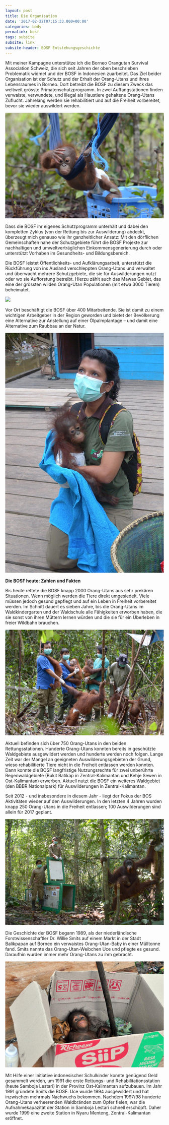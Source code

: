 ```yaml
---
layout: post
title: Die Organisation
date: '2017-02-22T07:15:33.000+00:00'
categories: body
permalink: bosf
tags: subsite
subsite: link
subsite-header: BOSF Entstehungsgeschichte
---
```

Mit meiner Kampagne unterstütze ich die Borneo Orangutan Survival Association Schweiz, die sich seit Jahren der oben beschrieben Problematik widmet und der BOSF in Indonesien zuarbeitet. Das Ziel beider Organisation ist der Schutz und der Erhalt der Orang-Utans und ihres Lebensraumes in Borneo. Dort betreibt die BOSF zu diesem Zweck das weltweit grösste Primatenschutzprogramm. In zwei Auffangstationen finden verwaiste, verwundete, und illegal als Haustiere gehaltene Orang-Utans Zuflucht. Jahrelang werden sie rehabilitiert und auf die Freiheit vorbereitet, bevor sie wieder auswildert werden.

![](/uploads/2017/03/14/6%20Mei%20-%20Napri%20by%20Indrayana.JPG)

Dass die BOSF ihr eigenes Schutzprogramm unterhält und dabei den kompletten Zyklus (von der Rettung bis zur Auswilderung) abdeckt, überzeugt mich genauso wie ihr ganzheitlicher Ansatz: Mit den dörflichen Gemeinschaften nahe der Schutzgebiete führt die BOSF Projekte zur nachhaltigen und umweltverträglichen Einkommensgenerierung durch oder unterstützt Vorhaben im Gesundheits- und Bildungsbereich.

Die BOSF leistet Öffentlichkeits- und Aufklärungsarbeit, unterstützt die Rückführung von ins Ausland verschleppten Orang-Utans und verwaltet und überwacht mehrere Schutzgebiete, die sie für Auswilderungen nutzt oder wo sie Aufforstung betreibt. Hierzu zählt auch das Mawas Gebiet, das eine der grössten wilden Orang-Utan Populationen (mit etwa 3000 Tieren) beheimatet.

![](/uploads/2017/03/04/16.JPG)

Vor Ort beschäftigt die BOSF über 400 Mitarbeitende. Sie ist damit zu einem wichtigen Arbeitgeber in der Region geworden und bietet der Bevölkerung eine Alternative zur Anstellung auf einer Ölpalmplantage – und damit eine Alternative zum Raubbau an der Natur.

![](/uploads/2017/03/04/DSCN0376-1.jpg)

**Die BOSF heute: Zahlen und Fakten**

Bis heute rettete die BOSF knapp 2000 Orang-Utans aus sehr prekären Situationen. Wenn möglich werden die Tiere direkt umgesiedelt. Viele müssen jedoch gesund gepflegt und auf ein Leben in Freiheit vorbereitet werden. Im Schnitt dauert es sieben Jahre, bis die Orang-Utans im Waldkindergarten und der Waldschule alle Fähigkeiten erworben haben, die sie sonst von ihren Müttern lernen würden und die sie für ein Überleben in freier Wildbahn brauchen.

![](/uploads/2017/03/04/16%20December%202016%20-%20Valentino,%20Svenja,%20Beni,%20Madara,%20Tomang,%20and%20Vale%20by%20Indrayana-1.jpg)

Aktuell befinden sich über 750 Orang-Utans in den beiden Rettungsstationen. Hunderte Orang-Utans konnten bereits in geschützte Waldgebiete ausgewildert werden und hunderte werden noch folgen. Lange Zeit war der Mangel an geeigneten Auswilderungsgebieten der Grund, wieso rehabilitierte Tiere nicht in die Freiheit entlassen werden konnten. Dann konnte die BOSF langfristige Nutzungsrechte für zwei unberührte Regenwaldgebiete (Bukit Batikap in Zentral-Kalimantan und Kehje Sewen in Ost-Kalimantan) erwerben. Aktuell nutzt die BOSF ein weiteres Waldgebiet (den BBBR Nationalpark) für Auswilderungen in Zentral-Kalimantan.

Seit 2012 - und insbesondere in diesem Jahr - liegt der Fokus der BOS Aktivitäten wieder auf den Auswilderungen. In den letzten 4 Jahren wurden knapp 250 Orang-Utans in die Freiheit entlassen; 100 Auswilderungen sind allein für 2017 geplant.

![](/uploads/2017/03/04/-%20Sawa%20dan%20Sawi.jpg)

<!--more-->

Die Geschichte der BOSF begann 1989, als der niederländische Forstwissenschaftler Dr. Willie Smits auf einem Markt in der Stadt Balikpapan auf Borneo ein verwaistes Orang-Utan-Baby in einer Mülltonne fand. Smits nannte das Orang-Utan-Weibchen Uce und pflegte es gesund. Daraufhin wurden immer mehr Orang-Utans zu ihm gebracht.

![](/uploads/2017/03/04/mema.jpg)

Mit Hilfe einer Initiative indonesischer Schulkinder konnte genügend Geld gesammelt werden, um 1991 die erste Rettungs- und Rehabilitationsstation (heute Samboja Lestari) in der Provinz Ost-Kalimantan aufzubauen. Im Jahr 1991 gründete Smits die BOSF. Uce wurde 1994 ausgewildert und hat inzwischen mehrmals Nachwuchs bekommen. Nachdem 1997/98 hunderte Orang-Utans verheerenden Waldbränden zum Opfer fielen, war die Aufnahmekapazität der Station in Samboja Lestari schnell erschöpft. Daher wurde 1999 eine zweite Station in Nyaru Menteng, Zentral-Kalimantan eröffnet.